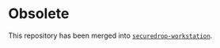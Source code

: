 # Obsolete

This repository has been merged into [`securedrop-workstation`](https://github.com/freedomofpress/securedrop-workstation).
